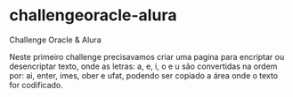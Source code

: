 # challengeoracle-alura
Challenge Oracle &amp; Alura

Neste primeiro challenge precisavamos criar uma pagina para encriptar ou desencriptar texto, onde as letras: a, e, i, o e u são convertidas na ordem por: ai, enter, imes, ober e ufat, podendo ser copiado a área onde o texto for codificado.
